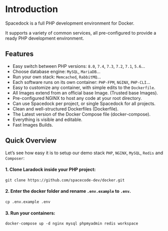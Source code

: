 # Introduction
Spacedock is a full PHP development environment for Docker.

It supports a variety of common services, all pre-configured to provide a ready PHP development environment.

## Features
- Easy switch between PHP versions: `8.0`, `7.4`, `7.3`, `7.2`, `7.1`, `5.6`...
- Choose database engine: `MySQL`, `MariaDB`...
- Run your own stack: `Memcached`, `RabbitMQ`...
- Each software runs on its own container: `PHP-FPM`, `NGINX`, `PHP-CLI`...
- Easy to customize any container, with simple edits to the `Dockerfile`.
- All Images extend from an official base Image. (Trusted base Images).
- Pre-configured NGINX to host any code at your root directory.
- Can use Spacedock per project, or single Spacedock for all projects. 
- Clean and well-structured Dockerfiles (Dockerfile).
- The Latest version of the Docker Compose file (docker-compose).
- Everything is visible and editable.
- Fast Images Builds.

## Quick Overview
Let’s see how easy it is to setup our demo stack `PHP`, `NGINX`, `MySQL`, `Redis` and `Composer`:

#### 1. Clone Laradock inside your PHP project:
`git clone https://github.com/spacecode-dev/docker.git`

#### 2. Enter the docker folder and rename `.env.example` to `.env`.
`cp .env.example .env`

#### 3. Run your containers:
`docker-compose up -d nginx mysql phpmyadmin redis workspace`
